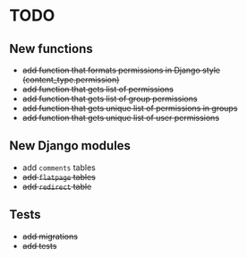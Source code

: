 # TODO

## New functions

* ~~add function that formats permissions in Django style (content_type.permission)~~
* ~~add function that gets list of permissions~~
* ~~add function that gets list of group permissions~~
* ~~add function that gets unique list of permissions in groups~~
* ~~add function that gets unique list of user permissions~~

## New Django modules

* add `comments` tables
* ~~add `flatpage` tables~~
* ~~add `redirect` table~~

## Tests

* ~~add migrations~~
* ~~add tests~~
